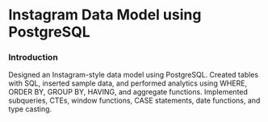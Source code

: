 # Instagram Data Model using PostgreSQL


### Introduction
Designed an Instagram-style data model using PostgreSQL. Created tables with SQL, inserted sample data, and performed analytics using WHERE, ORDER BY, GROUP BY, HAVING, and aggregate functions. Implemented subqueries, CTEs, window functions, CASE statements, date functions, and type casting.
